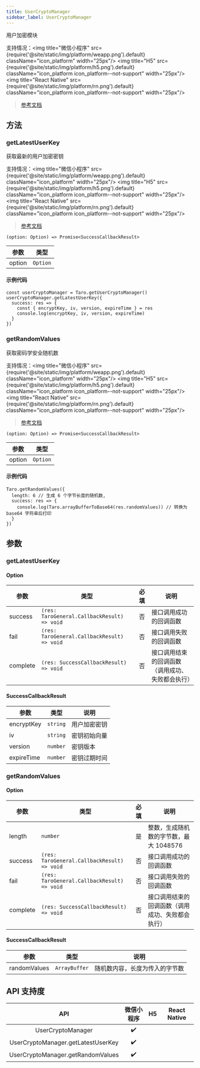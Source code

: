 ```yaml
---
title: UserCryptoManager
sidebar_label: UserCryptoManager
---
```


用户加密模块

支持情况：<img title="微信小程序" src={require('@site/static/img/platform/weapp.png').default} className="icon_platform" width="25px"/> <img title="H5" src={require('@site/static/img/platform/h5.png').default} className="icon_platform icon_platform--not-support" width="25px"/> <img title="React Native" src={require('@site/static/img/platform/rn.png').default} className="icon_platform icon_platform--not-support" width="25px"/>

> [参考文档](https://developers.weixin.qq.com/miniprogram/dev/api/base/crypto/UserCryptoManager.html)

## 方法

### getLatestUserKey

获取最新的用户加密密钥

支持情况：<img title="微信小程序" src={require('@site/static/img/platform/weapp.png').default} className="icon_platform" width="25px"/> <img title="H5" src={require('@site/static/img/platform/h5.png').default} className="icon_platform icon_platform--not-support" width="25px"/> <img title="React Native" src={require('@site/static/img/platform/rn.png').default} className="icon_platform icon_platform--not-support" width="25px"/>

> [参考文档](https://developers.weixin.qq.com/miniprogram/dev/api/base/crypto/UserCryptoManager.getLatestUserKey.html)

```tsx
(option: Option) => Promise<SuccessCallbackResult>
```

| 参数 | 类型 |
| --- | --- |
| option | `Option` |

#### 示例代码

```tsx
const userCryptoManager = Taro.getUserCryptoManager()
userCryptoManager.getLatestUserKey({
  success: res => {
    const { encryptKey, iv, version, expireTime } = res
    console.log(encryptKey, iv, version, expireTime)
  }
})
```

### getRandomValues

获取密码学安全随机数

支持情况：<img title="微信小程序" src={require('@site/static/img/platform/weapp.png').default} className="icon_platform" width="25px"/> <img title="H5" src={require('@site/static/img/platform/h5.png').default} className="icon_platform icon_platform--not-support" width="25px"/> <img title="React Native" src={require('@site/static/img/platform/rn.png').default} className="icon_platform icon_platform--not-support" width="25px"/>

> [参考文档](https://developers.weixin.qq.com/miniprogram/dev/api/base/crypto/UserCryptoManager.getRandomValues.html)

```tsx
(option: Option) => Promise<SuccessCallbackResult>
```

| 参数 | 类型 |
| --- | --- |
| option | `Option` |

#### 示例代码

```tsx
Taro.getRandomValues({
  length: 6 // 生成 6 个字节长度的随机数,
  success: res => {
    console.log(Taro.arrayBufferToBase64(res.randomValues)) // 转换为 base64 字符串后打印
  }
})
```

## 参数

### getLatestUserKey

#### Option

| 参数 | 类型 | 必填 | 说明 |
| --- | --- | :---: | --- |
| success | `(res: TaroGeneral.CallbackResult) => void` | 否 | 接口调用成功的回调函数 |
| fail | `(res: TaroGeneral.CallbackResult) => void` | 否 | 接口调用失败的回调函数 |
| complete | `(res: SuccessCallbackResult) => void` | 否 | 接口调用结束的回调函数（调用成功、失败都会执行） |

#### SuccessCallbackResult

| 参数 | 类型 | 说明 |
| --- | --- | --- |
| encryptKey | `string` | 用户加密密钥 |
| iv | `string` | 密钥初始向量 |
| version | `number` | 密钥版本 |
| expireTime | `number` | 密钥过期时间 |

### getRandomValues

#### Option

| 参数 | 类型 | 必填 | 说明 |
| --- | --- | :---: | --- |
| length | `number` | 是 | 整数，生成随机数的字节数，最大 1048576 |
| success | `(res: TaroGeneral.CallbackResult) => void` | 否 | 接口调用成功的回调函数 |
| fail | `(res: TaroGeneral.CallbackResult) => void` | 否 | 接口调用失败的回调函数 |
| complete | `(res: SuccessCallbackResult) => void` | 否 | 接口调用结束的回调函数（调用成功、失败都会执行） |

#### SuccessCallbackResult

| 参数 | 类型 | 说明 |
| --- | --- | --- |
| randomValues | `ArrayBuffer` | 随机数内容，长度为传入的字节数 |

## API 支持度

| API | 微信小程序 | H5 | React Native |
| :---: | :---: | :---: | :---: |
| UserCryptoManager | ✔️ |  |  |
| UserCryptoManager.getLatestUserKey | ✔️ |  |  |
| UserCryptoManager.getRandomValues | ✔️ |  |  |
